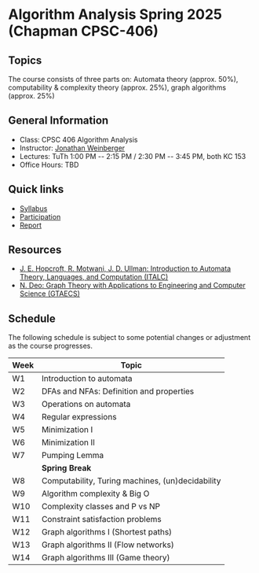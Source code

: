# Algorithm Analysis Spring 2025 (Chapman CPSC-406)

## Topics
The course consists of three parts on:
Automata theory (approx. 50%), computability & complexity theory (approx. 25%), graph algorithms (approx. 25%)

## General Information
- Class: CPSC 406 Algorithm Analysis 
- Instructor: [Jonathan Weinberger](https://sites.google.com/view/jonathanweinberger)  
- Lectures: TuTh 1:00 PM -- 2:15 PM / 2:30 PM -- 3:45 PM, both KC 153
- Office Hours: TBD

## Quick links
* [Syllabus](syllabus-long.md)
* [Participation](participation.md)
* [Report](report.md)

## Resources
* [J. E. Hopcroft, R. Motwani, J. D. Ullman: Introduction to Automata Theory, Languages, and Computation (ITALC)](https://archive.org/details/hopcroft-motwani-ullman-introduction-to-automata-theory-languages-and-computations-3rd-edition/)
* [N. Deo: Graph Theory with Applications to Engineering and Computer Science (GTAECS)](https://archive.org/details/GraphTheoryWithApplicationsToEngineeringAndComputerScience/)

## Schedule
The following schedule is subject to some potential changes or adjustment as the course progresses.

| Week  | Topic                                      |
|-------|--------------------------------------------|
| W1    | Introduction to automata                  |
| W2    | DFAs and NFAs: Definition and properties  |
| W3    | Operations on automata                    |
| W4    | Regular expressions                       |
| W5    | Minimization I                            |
| W6    | Minimization II                           |
| W7    | Pumping Lemma                             |
|       | **Spring Break**                          |
| W8    | Computability, Turing machines, (un)decidability |
| W9    | Algorithm complexity & Big O              |
| W10   | Complexity classes and P vs NP            |
| W11   | Constraint satisfaction problems          |
| W12   | Graph algorithms I (Shortest paths)       |
| W13   | Graph algorithms II (Flow networks)       |
| W14   | Graph algorithms III (Game theory)        |
